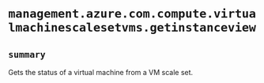 # `management.azure.com.compute.virtualmachinescalesetvms.getinstanceview`

## `summary`
Gets the status of a virtual machine from a VM scale set.


